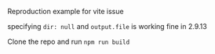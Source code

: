 Reproduction example for vite issue

specifying `dir: null` and `output.file` is working fine in 2.9.13

Clone the repo and run `npm run build`
